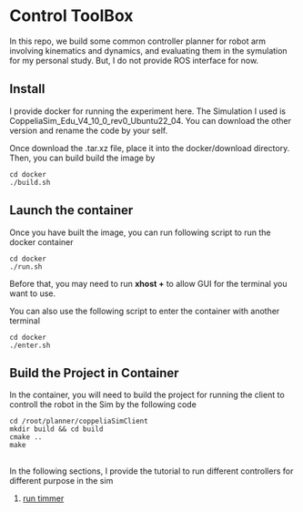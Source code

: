 # Control ToolBox

In this repo, we build some common controller planner for robot arm involving kinematics and dynamics, and evaluating them in the symulation for my personal study. But, I do not provide ROS interface for now.

## Install
I provide docker for running the experiment here. The Simulation I used is CoppeliaSim_Edu_V4_10_0_rev0_Ubuntu22_04. You can download the other version and rename the code by your self.

Once download the .tar.xz file, place it into the docker/download directory. Then, you can build build the image by 
```
cd docker
./build.sh
```

## Launch the container
Once you have built the image, you can run following script to run the docker container
```
cd docker
./run.sh
```
Before that, you may need to run __xhost +__ to allow GUI for the terminal you want to use.

You can also use the following script to enter the container with another terminal
```
cd docker
./enter.sh
```

## Build the Project in Container
In the container, you will need to build the project for running the client to controll the robot in the Sim by the following code
```
cd /root/planner/coppeliaSimClient
mkdir build && cd build
cmake ..
make
```

##
In the following sections, I provide the tutorial to run different controllers for different purpose in the sim

1. [run timmer](tutorial/SIM_TIMER_README.md)